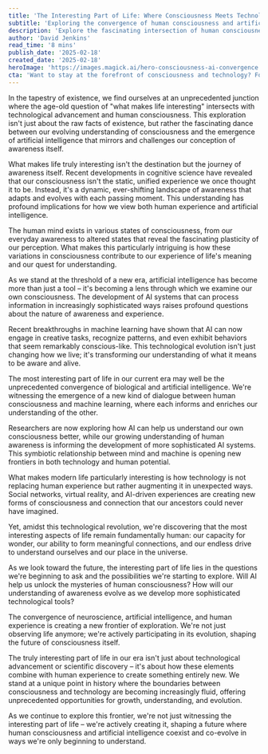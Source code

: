 ```yaml
---
title: 'The Interesting Part of Life: Where Consciousness Meets Technology in the Age of AI'
subtitle: 'Exploring the convergence of human consciousness and artificial intelligence'
description: 'Explore the fascinating intersection of human consciousness and artificial intelligence in our modern age. Discover how the convergence of mind and machine is reshaping our understanding of awareness and experience, while opening new frontiers in human potential.'
author: 'David Jenkins'
read_time: '8 mins'
publish_date: '2025-02-18'
created_date: '2025-02-18'
heroImage: 'https://images.magick.ai/hero-consciousness-ai-convergence.jpg'
cta: 'Want to stay at the forefront of consciousness and technology? Follow us on LinkedIn for daily insights into the evolving relationship between human awareness and artificial intelligence.'
---
```


In the tapestry of existence, we find ourselves at an unprecedented junction where the age-old question of "what makes life interesting" intersects with technological advancement and human consciousness. This exploration isn't just about the raw facts of existence, but rather the fascinating dance between our evolving understanding of consciousness and the emergence of artificial intelligence that mirrors and challenges our conception of awareness itself.

What makes life truly interesting isn't the destination but the journey of awareness itself. Recent developments in cognitive science have revealed that our consciousness isn't the static, unified experience we once thought it to be. Instead, it's a dynamic, ever-shifting landscape of awareness that adapts and evolves with each passing moment. This understanding has profound implications for how we view both human experience and artificial intelligence.

The human mind exists in various states of consciousness, from our everyday awareness to altered states that reveal the fascinating plasticity of our perception. What makes this particularly intriguing is how these variations in consciousness contribute to our experience of life's meaning and our quest for understanding.

As we stand at the threshold of a new era, artificial intelligence has become more than just a tool – it's becoming a lens through which we examine our own consciousness. The development of AI systems that can process information in increasingly sophisticated ways raises profound questions about the nature of awareness and experience.

Recent breakthroughs in machine learning have shown that AI can now engage in creative tasks, recognize patterns, and even exhibit behaviors that seem remarkably conscious-like. This technological evolution isn't just changing how we live; it's transforming our understanding of what it means to be aware and alive.

The most interesting part of life in our current era may well be the unprecedented convergence of biological and artificial intelligence. We're witnessing the emergence of a new kind of dialogue between human consciousness and machine learning, where each informs and enriches our understanding of the other.

Researchers are now exploring how AI can help us understand our own consciousness better, while our growing understanding of human awareness is informing the development of more sophisticated AI systems. This symbiotic relationship between mind and machine is opening new frontiers in both technology and human potential.

What makes modern life particularly interesting is how technology is not replacing human experience but rather augmenting it in unexpected ways. Social networks, virtual reality, and AI-driven experiences are creating new forms of consciousness and connection that our ancestors could never have imagined.

Yet, amidst this technological revolution, we're discovering that the most interesting aspects of life remain fundamentally human: our capacity for wonder, our ability to form meaningful connections, and our endless drive to understand ourselves and our place in the universe.

As we look toward the future, the interesting part of life lies in the questions we're beginning to ask and the possibilities we're starting to explore. Will AI help us unlock the mysteries of human consciousness? How will our understanding of awareness evolve as we develop more sophisticated technological tools?

The convergence of neuroscience, artificial intelligence, and human experience is creating a new frontier of exploration. We're not just observing life anymore; we're actively participating in its evolution, shaping the future of consciousness itself.

The truly interesting part of life in our era isn't just about technological advancement or scientific discovery – it's about how these elements combine with human experience to create something entirely new. We stand at a unique point in history where the boundaries between consciousness and technology are becoming increasingly fluid, offering unprecedented opportunities for growth, understanding, and evolution.

As we continue to explore this frontier, we're not just witnessing the interesting part of life – we're actively creating it, shaping a future where human consciousness and artificial intelligence coexist and co-evolve in ways we're only beginning to understand.